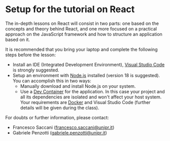 # Setup for the tutorial on React

The in-depth lessons on React will consist in two parts: one based on the concepts and theory behind React, and one more focused on a practical approach on the JavaScript framework and how to structure an application based on it.

It is recommended that you bring your laptop and complete the following steps before the lesson:
- Install an IDE (Integrated Development Environment), [Visual Studio Code](https://code.visualstudio.com/) is strongly suggested.
- Setup an environment with [Node.js](https://nodejs.org/en/) installed (version 18 is suggested). You can accomplish this in two ways:
    - Manually download and install Node.js on your system.
    - Use a [Dev Container](https://code.visualstudio.com/docs/devcontainers/containers) for the application. In this case your project and all its dependencies are isolated and won't affect your host system. Your requirements are [Docker](https://docs.docker.com/get-docker/) and Visual Studio Code (further details will be given during the class).

For doubts or further information, please contact:
- Francesco Saccani (francesco.saccani@unipr.it)
- Gabriele Penzotti (gabriele.penzotti@unipr.it)
